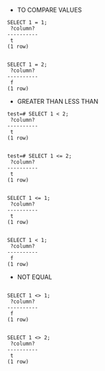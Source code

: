 
- TO COMPARE VALUES
```
SELECT 1 = 1;
 ?column?
----------
 t
(1 row)


SELECT 1 = 2;
 ?column?
----------
 f
(1 row)
```
- GREATER THAN LESS THAN
```
test=# SELECT 1 < 2;
 ?column?
----------
 t
(1 row)


test=# SELECT 1 <= 2;
 ?column?
----------
 t
(1 row)


SELECT 1 <= 1;
 ?column?
----------
 t
(1 row)


SELECT 1 < 1;
 ?column?
----------
 f
(1 row)

```

- NOT EQUAL


```

SELECT 1 <> 1;
 ?column?
----------
 f
(1 row)


SELECT 1 <> 2;
 ?column?
----------
 t
(1 row)
```